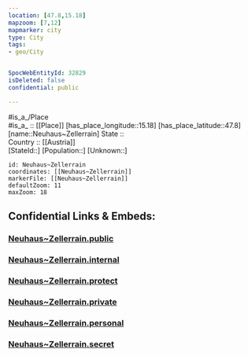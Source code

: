 ```yaml
---
location: [47.8,15.18] 
mapzoom: [7,12] 
mapmarker: city 
type: City
tags:
- geo/City


SpocWebEntityId: 32829
isDeleted: false
confidential: public

---
```

#is_a_/Place  
#is_a_ :: [[Place]] 
[has_place_longitude::15.18] 
[has_place_latitude::47.8] 
[name::Neuhaus~Zellerrain] 
State ::  
Country :: [[Austria]]  
[StateId::] 
[Population::] 
[Unknown::] 


```leaflet
id: Neuhaus~Zellerrain
coordinates: [[Neuhaus~Zellerrain]] 
markerFile: [[Neuhaus~Zellerrain]] 
defaultZoom: 11 
maxZoom: 18
```


## Confidential Links & Embeds: 

### [Neuhaus~Zellerrain.public](/_public/\Earth\Continent\Europe\Europe~Central\Austria\Austrias_States\Niederösterreich\CityNeuhaus~Zellerrain.public.md) 

### [Neuhaus~Zellerrain.internal](/_internal/\Earth\Continent\Europe\Europe~Central\Austria\Austrias_States\Niederösterreich\CityNeuhaus~Zellerrain.internal.md) 

### [Neuhaus~Zellerrain.protect](/_protect/\Earth\Continent\Europe\Europe~Central\Austria\Austrias_States\Niederösterreich\CityNeuhaus~Zellerrain.protect.md) 

### [Neuhaus~Zellerrain.private](/_private/\Earth\Continent\Europe\Europe~Central\Austria\Austrias_States\Niederösterreich\CityNeuhaus~Zellerrain.private.md) 

### [Neuhaus~Zellerrain.personal](/_personal/\Earth\Continent\Europe\Europe~Central\Austria\Austrias_States\Niederösterreich\CityNeuhaus~Zellerrain.personal.md) 

### [Neuhaus~Zellerrain.secret](/_secret/\Earth\Continent\Europe\Europe~Central\Austria\Austrias_States\Niederösterreich\CityNeuhaus~Zellerrain.secret.md)

